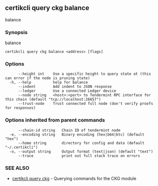 ## certikcli query ckg balance

balance

### Synopsis

balance

```
certikcli query ckg balance <address> [flags]
```

### Options

```
      --height int    Use a specific height to query state at (this can error if the node is pruning state)
  -h, --help          help for balance
      --indent        Add indent to JSON response
      --ledger        Use a connected Ledger device
      --node string   <host>:<port> to Tendermint RPC interface for this chain (default "tcp://localhost:26657")
      --trust-node    Trust connected full node (don't verify proofs for responses)
```

### Options inherited from parent commands

```
      --chain-id string   Chain ID of tendermint node
  -e, --encoding string   Binary encoding (hex|b64|btc) (default "hex")
      --home string       directory for config and data (default "~/.certikcli")
  -o, --output string     Output format (text|json) (default "text")
      --trace             print out full stack trace on errors
```

### SEE ALSO

* [certikcli query ckg](certikcli_query_ckg.md)	 - Querying commands for the CKG module

